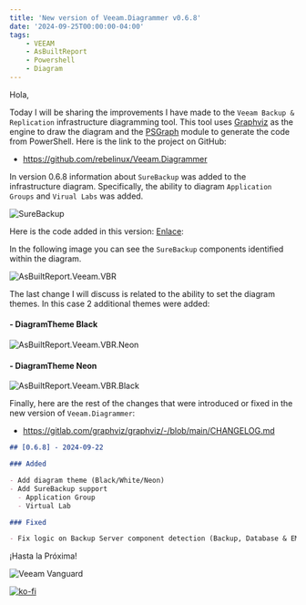 ```yaml
---
title: 'New version of Veeam.Diagrammer v0.6.8'
date: '2024-09-25T00:00:00-04:00'
tags:
    - VEEAM
    - AsBuiltReport
    - Powershell
    - Diagram
---
```


Hola,

Today I will be sharing the improvements I have made to the `Veeam Backup & Replication` infrastructure diagramming tool. This tool uses [Graphviz](https://graphviz.org/) as the engine to draw the diagram and the [PSGraph](https://psgraph.readthedocs.io/en/latest/about/) module to generate the code from PowerShell. Here is the link to the project on GitHub:

- <https://github.com/rebelinux/Veeam.Diagrammer>

In version 0.6.8 information about `SureBackup` was added to the infrastructure diagram. Specifically, the ability to diagram `Application Groups` and `Virual Labs` was added.

![SureBackup](/img/2024/veeam.diagrammer-0.6.8/SureBackup.webp)

Here is the code added in this version: [Enlace](https://github.com/rebelinux/Veeam.Diagrammer/blob/455bb8b4ff42a7b2ddb6672a5d9d5eee9122fd76/Src/Private/Get-VbrInfraDiagram.ps1#L288):

In the following image you can see the `SureBackup` components identified within the diagram.

![AsBuiltReport.Veeam.VBR](/img/2024/veeam.diagrammer-0.6.8/AsBuiltReport.Veeam.VBR.webp)

The last change I will discuss is related to the ability to set the diagram themes. In this case 2 additional themes were added:

#### - DiagramTheme Black

![AsBuiltReport.Veeam.VBR.Neon](/img/2024/veeam.diagrammer-0.6.8/AsBuiltReport.Veeam.VBR_neon.webp)

#### - DiagramTheme Neon

![AsBuiltReport.Veeam.VBR.Black](/img/2024/veeam.diagrammer-0.6.8/AsBuiltReport.Veeam.VBR_black.webp)

Finally, here are the rest of the changes that were introduced or fixed in the new version of `Veeam.Diagrammer`:

- <https://gitlab.com/graphviz/graphviz/-/blob/main/CHANGELOG.md>

```markdown
## [0.6.8] - 2024-09-22

### Added

- Add diagram theme (Black/White/Neon)
- Add SureBackup support
  - Application Group
  - Virtual Lab

### Fixed

- Fix logic on Backup Server component detection (Backup, Database & EM Server)
```

¡Hasta la Próxima!

![Veeam Vanguard](/img/2024/abr-veeam-vbr-0_8_8/veeam_vanguard.webp#center)

[![ko-fi](https://ko-fi.com/img/githubbutton_sm.svg)](https://ko-fi.com/F1F8DEV80)
